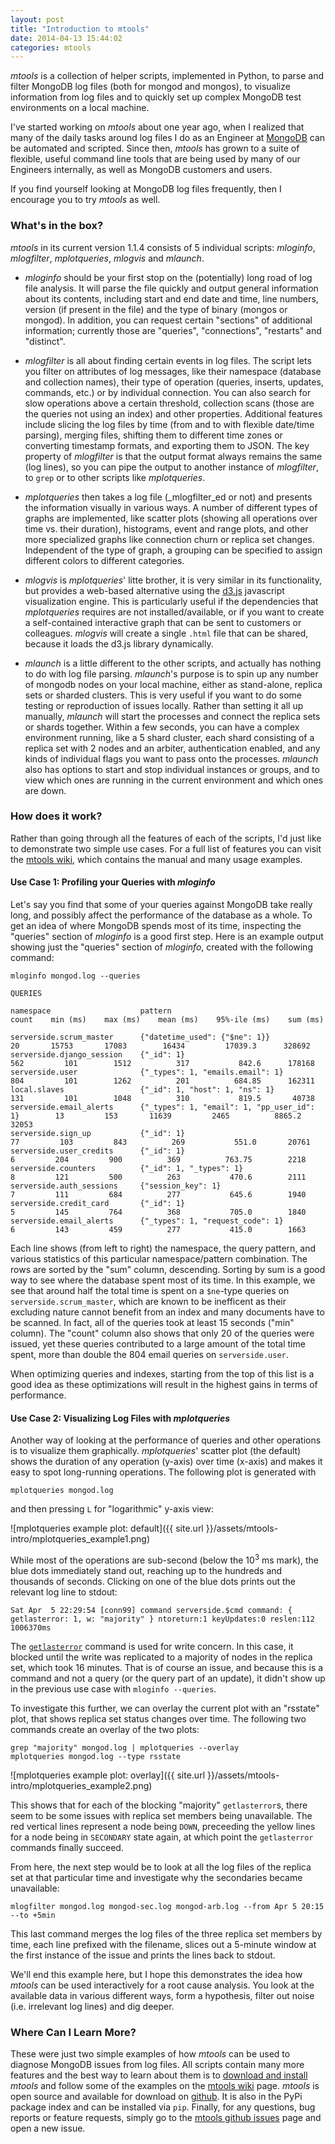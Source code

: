 ```yaml
---
layout: post
title: "Introduction to mtools"
date: 2014-04-13 15:44:02
categories: mtools
---
```


_mtools_ is a collection of helper scripts, implemented in Python, to parse and filter MongoDB log files (both for mongod and mongos), to visualize information from log files and to quickly set up complex MongoDB test environments on a local machine.

I've started working on _mtools_ about one year ago, when I realized that many of the daily tasks around log files I do as an Engineer at [MongoDB][mongodb] can be automated and scripted. Since then, _mtools_ has grown to a suite of flexible, useful command line tools that are being used by many of our Engineers internally, as well as MongoDB customers and users.

If you find yourself looking at MongoDB log files frequently, then I encourage you to try _mtools_ as well.


### What's in the box?

_mtools_ in its current version 1.1.4 consists of 5 individual scripts: _mloginfo_, _mlogfilter_, _mplotqueries_, _mlogvis_ and _mlaunch_.

* _mloginfo_ should be your first stop on the (potentially) long road of log file analysis. It will parse the file quickly and output general information about its contents, including start and end date and time, line numbers, version (if present in the file) and the type of binary (mongos or mongod). In addition, you can request certain "sections" of additional information; currently those are "queries", "connections", "restarts" and "distinct".

* _mlogfilter_ is all about finding certain events in log files. The script lets you filter on attributes of log messages, like their namespace (database and collection names), their type of operation (queries, inserts, updates, commands, etc.) or by individual connection. You can also search for slow operations above a certain threshold, collection scans (those are the queries not using an index) and other properties. Additional features include slicing the log files by time (from and to with flexible date/time parsing), merging files, shifting them to different time zones or converting timestamp formats, and exporting them to JSON. The key property of _mlogfilter_ is that the output format always remains the same (log lines), so you can pipe the output to another instance of _mlogfilter_, to `grep` or to other scripts like _mplotqueries_. 

* _mplotqueries_ then takes a log file (_mlogfilter_ed or not) and presents the information visually in various ways. A number of different types of graphs are implemented, like scatter plots (showing all operations over time vs. their duration), histograms, event and range plots, and other more specialized graphs like connection churn or replica set changes. Independent of the type of graph, a grouping can be specified to assign different colors to different categories. 

* _mlogvis_ is _mplotqueries_' litte brother, it is very similar in its functionality, but provides a web-based alternative using the [d3.js][d3] javascript visualization engine. This is particularly useful if the dependencies that _mplotqueries_ requires are not installed/available, or if you want to create a self-contained interactive graph that can be sent to customers or colleagues. _mlogvis_ will create a single `.html` file that can be shared, because it loads the d3.js library dynamically.

* _mlaunch_ is a little different to the other scripts, and actually has nothing to do with log file parsing. _mlaunch_'s purpose is to spin up any number of mongodb nodes on your local machine, either as stand-alone, replica sets or sharded clusters. This is very useful if you want to do some testing or reproduction of issues locally. Rather than setting it all up manually, _mlaunch_ will start the processes and connect the replica sets or shards together. Within a few seconds, you can have a complex environment running, like a 5 shard cluster, each shard consisting of a replica set with 2 nodes and an arbiter, authentication enabled, and any kinds of individual flags you want to pass onto the processes. _mlaunch_ also has options to start and stop individual instances or groups, and to view which ones are running in the current environment and which ones are down.



### How does it work?

Rather than going through all the features of each of the scripts, I'd just like to demonstrate two simple use cases. For a full list of features you can visit the [mtools wiki][wiki], which contains the manual and many usage examples. 

#### Use Case 1: Profiling your Queries with _mloginfo_

Let's say you find that some of your queries against MongoDB take really long, and possibly affect the performance of the database as a whole. To get an idea of where MongoDB spends most of its time, inspecting the "queries" section of _mloginfo_ is a good first step. Here is an example output showing just the "queries" section of _mloginfo_, created with the following command:

~~~
mloginfo mongod.log --queries
~~~

~~~
QUERIES

namespace                    pattern                                        count    min (ms)    max (ms)    mean (ms)    95%-ile (ms)    sum (ms)

serverside.scrum_master      {"datetime_used": {"$ne": 1}}                     20       15753       17083        16434         17039.3      328692
serverside.django_session    {"_id": 1}                                       562         101        1512          317           842.6      178168
serverside.user              {"_types": 1, "emails.email": 1}                 804         101        1262          201          684.85      162311
local.slaves                 {"_id": 1, "host": 1, "ns": 1}                   131         101        1048          310           819.5       40738
serverside.email_alerts      {"_types": 1, "email": 1, "pp_user_id": 1}        13         153       11639         2465          8865.2       32053
serverside.sign_up           {"_id": 1}                                        77         103         843          269           551.0       20761
serverside.user_credits      {"_id": 1}                                         6         204         900          369          763.75        2218
serverside.counters          {"_id": 1, "_types": 1}                            8         121         500          263           470.6        2111
serverside.auth_sessions     {"session_key": 1}                                 7         111         684          277           645.6        1940
serverside.credit_card       {"_id": 1}                                         5         145         764          368           705.0        1840
serverside.email_alerts      {"_types": 1, "request_code": 1}                   6         143         459          277           415.0        1663
~~~

Each line shows (from left to right) the namespace, the query pattern, and various statistics of this particular namespace/pattern combination. The rows are sorted by the "sum" column, descending. Sorting by sum is a good way to see where the database spent most of its time. In this example, we see that around half the total time is spent on a `$ne`-type queries on `serverside.scrum_master`, which are known to be inefficent as their excluding nature cannot benefit from an index and many documents have to be scanned. In fact, all of the queries took at least 15 seconds ("min" column). The "count" column also shows that only 20 of the queries were issued, yet these queries contributed to a large amount of the total time spent, more than double the 804 email queries on `serverside.user`. 

When optimizing queries and indexes, starting from the top of this list is a good idea as these optimizations will result in the highest gains in terms of performance.

#### Use Case 2: Visualizing Log Files with _mplotqueries_

Another way of looking at the performance of queries and other operations is to visualize them graphically. _mplotqueries_' scatter plot (the default) shows the duration of any operation (y-axis) over time (x-axis) and makes it easy to spot long-running operations. The following plot is generated with 

~~~
mplotqueries mongod.log
~~~
and then pressing `L` for "logarithmic" y-axis view:

![mplotqueries example plot: default]({{ site.url }}/assets/mtools-intro/mplotqueries_example1.png)

While most of the operations are sub-second (below the $10^3$ ms mark), the blue dots immediately stand out, reaching up to the hundreds and thousands of seconds. Clicking on one of the blue dots prints out the relevant log line to stdout:

~~~
Sat Apr  5 22:29:54 [conn99] command serverside.$cmd command: { getlasterror: 1, w: "majority" } ntoreturn:1 keyUpdates:0 reslen:112 1006370ms
~~~

The [`getlasterror`][getlasterror] command is used for write concern. In this case, it blocked until the write was replicated to a majority of nodes in the replica set, which took 16 minutes. That is of course an issue, and because this is a command and not a query (or the query part of an update), it didn't show up in the previous use case with `mloginfo --queries`. 

To investigate this further, we can overlay the current plot with an "rsstate" plot, that shows replica set status changes over time. The following two commands create an overlay of the two plots:

~~~
grep "majority" mongod.log | mplotqueries --overlay
mplotqueries mongod.log --type rsstate
~~~

![mplotqueries example plot: overlay]({{ site.url }}/assets/mtools-intro/mplotqueries_example2.png)

This shows that for each of the blocking "majority" `getlasterror`s, there seem to be some issues with replica set members being unavailable. The red vertical lines represent a node being `DOWN`, preceeding the yellow lines for a node being in `SECONDARY` state again, at which point the `getlasterror` commands finally succeed.

From here, the next step would be to look at all the log files of the replica set at that particular time and investigate why the secondaries became unavailable:

~~~
mlogfilter mongod.log mongod-sec.log mongod-arb.log --from Apr 5 20:15 --to +5min
~~~

This last command merges the log files of the three replica set members by time, each line prefixed with the filename, slices out a 5-minute window at the first instance of the issue and prints the lines back to stdout. 

We'll end this example here, but I hope this demonstrates the idea how _mtools_ can be used interactively for a root cause analysis. You look at the available data in various different ways, form a hypothesis, filter out noise (i.e. irrelevant log lines) and dig deeper.


### Where Can I Learn More?

These were just two simple examples of how _mtools_ can be used to diagnose MongoDB issues from log files. All scripts contain many more features and the best way to learn about them is to [download and install][install] _mtools_ and follow some of the examples on the [mtools wiki][wiki] page. _mtools_ is open source and available for download on [github][github]. It is also in the PyPi package index and can be installed via `pip`. Finally, for any questions, bug reports or feature requests, simply go to the [mtools github issues][issues] page and open a new issue. 


[d3]: http://d3js.org
[mongodb]: http://www.mongodb.com
[install]: https://github.com/rueckstiess/mtools/blob/master/INSTALL.md
[github]: https://github.com/rueckstiess/mtools
[wiki]: https://github.com/rueckstiess/mtools/wiki
[issues]: https://github.com/rueckstiess/mtools/issues
[getlasterror]: http://docs.mongodb.org/manual/reference/command/getLastError/



